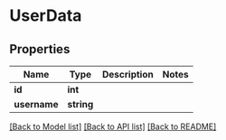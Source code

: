 # UserData

## Properties
Name | Type | Description | Notes
------------ | ------------- | ------------- | -------------
**id** | **int** |  | 
**username** | **string** |  | 

[[Back to Model list]](../README.md#documentation-for-models) [[Back to API list]](../README.md#documentation-for-api-endpoints) [[Back to README]](../README.md)


